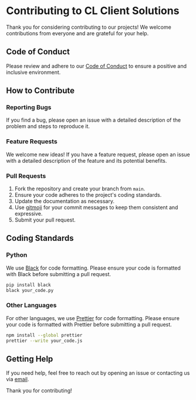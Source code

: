 # Contributing to CL Client Solutions

Thank you for considering contributing to our projects! We welcome contributions from everyone and are grateful for your help.

## Code of Conduct

Please review and adhere to our [Code of Conduct](https://github.com/CL-Client-Solutions/.github/blob/main/CODE_OF_CONDUCT.md) to ensure a positive and inclusive environment.

## How to Contribute

### Reporting Bugs

If you find a bug, please open an issue with a detailed description of the problem and steps to reproduce it.

### Feature Requests

We welcome new ideas! If you have a feature request, please open an issue with a detailed description of the feature and its potential benefits.

### Pull Requests

1. Fork the repository and create your branch from `main`.
2. Ensure your code adheres to the project's coding standards.
3. Update the documentation as necessary.
4. Use [gitmoji](https://gitmoji.dev) for your commit messages to keep them consistent and expressive.
5. Submit your pull request.

## Coding Standards

### Python

We use [Black](https://github.com/psf/black) for code formatting. Please ensure your code is formatted with Black before submitting a pull request.

```bash
pip install black
black your_code.py
```

### Other Languages

For other languages, we use [Prettier](https://prettier.io/) for code formatting. Please ensure your code is formatted with Prettier before submitting a pull request.

```bash
npm install --global prettier
prettier --write your_code.js
```

## Getting Help

If you need help, feel free to reach out by opening an issue or contacting us via [email](mailto:contact@clclientsolutions.org).

Thank you for contributing!
